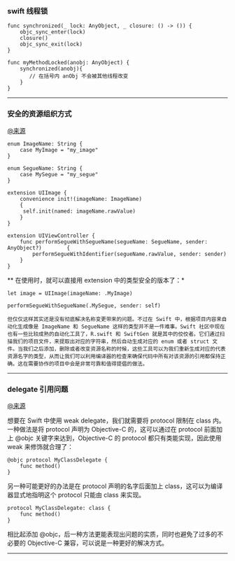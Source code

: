 
### swift 线程锁
	func synchronized(_ lock: AnyObject, _ closure: () -> ()) {
   	 	objc_sync_enter(lock)
   	 	closure()
    	objc_sync_exit(lock)
	}
	
	func myMethodLocked(anobj: AnyObject) {
    	synchronized(anobj){
    	   // 在括号内 anObj 不会被其他线程改变
    	}
	}	


***
### 安全的资源组织方式 
[@来源](http://swifter.tips/safe-resource/)

	enum ImageName: String {
    	case MyImage = "my_image"
	}

	enum SegueName: String {
    	case MySegue = "my_segue"
	}

	extension UIImage {
    	convenience init!(imageName: ImageName) 
    	{
       	 self.init(named: imageName.rawValue)
   	 	}
	}

	extension UIViewController {
    	func performSegueWithSegueName(segueName: SegueName, sender: AnyObject?) 		{
        	performSegueWithIdentifier(segueName.rawValue, sender: sender)
    	}
	}
** 在使用时，就可以直接用 extension 中的类型安全的版本了：*
	
	let image = UIImage(imageName: .MyImage)

	performSegueWithSegueName(.MySegue, sender: self)
```
但仅仅这样其实还是没有彻底解决名称变更带来的问题。不过在 Swift 中，根据项目内容来自动化生成像是 ImageName 和 SegueName 这样的类型并不是一件难事。Swift 社区中现在也有一些比较成熟的自动化工具了，R.swift 和 SwiftGen 就是其中的佼佼者。它们通过扫描我们的项目文件，来提取出对应的字符串，然后自动生成对应的 enum 或者 struct 文件。当我们之后添加，删除或者改变资源名称的时候，这些工具可以为我们重新生成对应的代表资源名字的类型，从而让我们可以利用编译器的检查来确保代码中所有对该资源的引用都保持正确。这在需要协作的项目中会是非常可靠和值得提倡的做法。 
```
***
### delegate 引用问题
[@来源](http://swifter.tips/delegate/)

想要在 Swift 中使用 weak delegate，我们就需要将 protocol 限制在 class 内。一种做法是将 protocol 声明为 Objective-C 的，这可以通过在 protocol 前面加上 @objc 关键字来达到，Objective-C 的 protocol 都只有类能实现，因此使用 weak 来修饰就合理了：

	@objc protocol MyClassDelegate {
    	func method()
	}


另一种可能更好的办法是在 protocol 声明的名字后面加上 class，这可以为编译器显式地指明这个 protocol 只能由 class 来实现。

	protocol MyClassDelegate: class {
  	  	func method()
	}
	
相比起添加 @objc，后一种方法更能表现出问题的实质，同时也避免了过多的不必要的 Objective-C 兼容，可以说是一种更好的解决方式。

***



	

